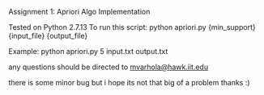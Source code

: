 Assignment 1: Apriori Algo Implementation

Tested on Python 2.7.13
To run this script: python apriori.py {min_support} {input_file} {output_file}

Example: python apriori.py 5 input.txt output.txt

any questions should be directed to mvarhola@hawk.iit.edu

there is some minor bug but i hope its not that big of a problem
thanks :)
